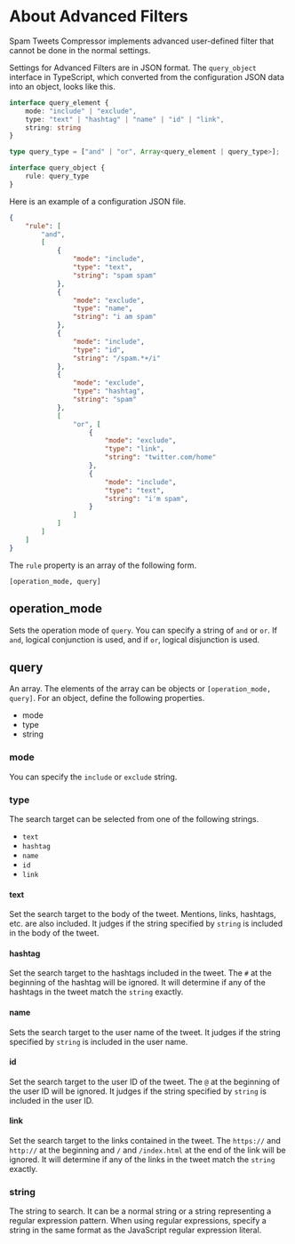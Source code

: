 # About Advanced Filters

Spam Tweets Compressor implements advanced user-defined filter that cannot be done in the normal settings.

Settings for Advanced Filters are in JSON format. The ``query_object`` interface in TypeScript, which converted from the configuration JSON data into an object, looks like this.

```typescript
interface query_element {
    mode: "include" | "exclude",
    type: "text" | "hashtag" | "name" | "id" | "link",
    string: string
}

type query_type = ["and" | "or", Array<query_element | query_type>];

interface query_object {
    rule: query_type
}
```

Here is an example of a configuration JSON file.

```json
{
    "rule": [
        "and",
        [
            {
                "mode": "include",
                "type": "text",
                "string": "spam spam"
            },
            {
                "mode": "exclude",
                "type": "name",
                "string": "i am spam"
            },
            {
                "mode": "include",
                "type": "id",
                "string": "/spam.*+/i"
            },
            {
                "mode": "exclude",
                "type": "hashtag",
                "string": "spam"
            },
            [
                "or", [
                    {
                        "mode": "exclude",
                        "type": "link",
                        "string": "twitter.com/home"
                    },
                    {
                        "mode": "include",
                        "type": "text",
                        "string": "i'm spam",
                    }
                ]
            ]
        ]
    ]
}
```

The ``rule`` property is an array of the following form.

```
[operation_mode, query]
```

## operation_mode

Sets the operation mode of ``query``. You can specify a string of ``and`` or ``or``. If ``and``, logical conjunction is used, and if ``or``, logical disjunction is used.

## query

An array. The elements of the array can be objects or ``[operation_mode, query]``. For an object, define the following properties.

- mode
- type
- string

### mode

You can specify the ``include`` or ``exclude`` string.

### type

The search target can be selected from one of the following strings.

- ``text``
- ``hashtag``
- ``name``
- ``id``
- ``link``

#### text

Set the search target to the body of the tweet. Mentions, links, hashtags, etc. are also included. It judges if the string specified by ``string`` is included in the body of the tweet.

#### hashtag

Set the search target to the hashtags included in the tweet. The ``#`` at the beginning of the hashtag will be ignored. It will determine if any of the hashtags in the tweet match the ``string`` exactly.

#### name

Sets the search target to the user name of the tweet. It judges if the string specified by ``string`` is included in the user name.

#### id

Set the search target to the user ID of the tweet. The ``@`` at the beginning of the user ID will be ignored. It judges if the string specified by ``string`` is included in the user ID.

#### link

Set the search target to the links contained in the tweet. The ``https://`` and ``http://`` at the beginning and ``/`` and ``/index.html`` at the end of the link will be ignored. It will determine if any of the links in the tweet match the ``string`` exactly.

### string

The string to search. It can be a normal string or a string representing a regular expression pattern. When using regular expressions, specify a string in the same format as the JavaScript regular expression literal.
